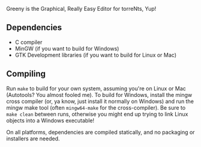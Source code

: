Greeny is the Graphical, Really Easy Editor for torreNts, Yup!

## Dependencies

* C compiler
* MinGW (if you want to build for Windows)
* GTK Development libraries (if you want to build for Linux or Mac)

## Compiling

Run `make` to build for your own system, assuming you're on Linux or Mac (Autotools? You almost fooled me). To build for Windows, install the mingw cross compiler (or, ya know, just install it normally on Windows) and run the mingw make tool (often `mingw64-make` for the cross-compiler). Be sure to `make clean` between runs, otherwise you might end up trying to link Linux objects into a Windows executable!

On all platforms, dependencies are compiled statically, and no packaging or installers are needed.
